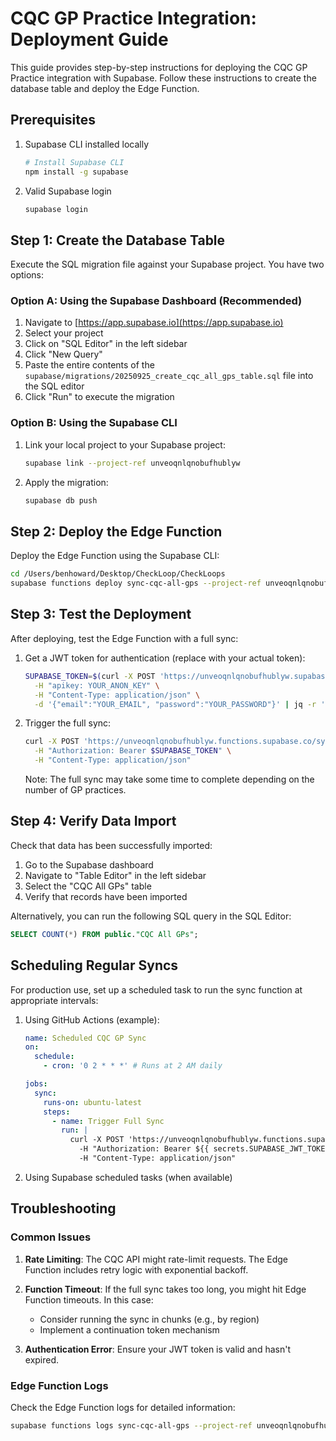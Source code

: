 # CQC GP Practice Integration: Deployment Guide

This guide provides step-by-step instructions for deploying the CQC GP Practice integration with Supabase. Follow these instructions to create the database table and deploy the Edge Function.

## Prerequisites

1. Supabase CLI installed locally
   ```bash
   # Install Supabase CLI
   npm install -g supabase
   ```

2. Valid Supabase login
   ```bash
   supabase login
   ```

## Step 1: Create the Database Table

Execute the SQL migration file against your Supabase project. You have two options:

### Option A: Using the Supabase Dashboard (Recommended)

1. Navigate to [https://app.supabase.io](https://app.supabase.io)
2. Select your project
3. Click on "SQL Editor" in the left sidebar
4. Click "New Query"
5. Paste the entire contents of the `supabase/migrations/20250925_create_cqc_all_gps_table.sql` file into the SQL editor
6. Click "Run" to execute the migration

### Option B: Using the Supabase CLI

1. Link your local project to your Supabase project:
   ```bash
   supabase link --project-ref unveoqnlqnobufhublyw
   ```

2. Apply the migration:
   ```bash
   supabase db push
   ```

## Step 2: Deploy the Edge Function

Deploy the Edge Function using the Supabase CLI:

```bash
cd /Users/benhoward/Desktop/CheckLoop/CheckLoops
supabase functions deploy sync-cqc-all-gps --project-ref unveoqnlqnobufhublyw
```

## Step 3: Test the Deployment

After deploying, test the Edge Function with a full sync:

1. Get a JWT token for authentication (replace with your actual token):
   ```bash
   SUPABASE_TOKEN=$(curl -X POST 'https://unveoqnlqnobufhublyw.supabase.co/auth/v1/token?grant_type=password' \
     -H "apikey: YOUR_ANON_KEY" \
     -H "Content-Type: application/json" \
     -d '{"email":"YOUR_EMAIL", "password":"YOUR_PASSWORD"}' | jq -r '.access_token')
   ```

2. Trigger the full sync:
   ```bash
   curl -X POST 'https://unveoqnlqnobufhublyw.functions.supabase.co/sync-cqc-all-gps?mode=full' \
     -H "Authorization: Bearer $SUPABASE_TOKEN" \
     -H "Content-Type: application/json"
   ```

   Note: The full sync may take some time to complete depending on the number of GP practices.

## Step 4: Verify Data Import

Check that data has been successfully imported:

1. Go to the Supabase dashboard
2. Navigate to "Table Editor" in the left sidebar
3. Select the "CQC All GPs" table
4. Verify that records have been imported

Alternatively, you can run the following SQL query in the SQL Editor:

```sql
SELECT COUNT(*) FROM public."CQC All GPs";
```

## Scheduling Regular Syncs

For production use, set up a scheduled task to run the sync function at appropriate intervals:

1. Using GitHub Actions (example):
   ```yaml
   name: Scheduled CQC GP Sync
   on:
     schedule:
       - cron: '0 2 * * *' # Runs at 2 AM daily
   
   jobs:
     sync:
       runs-on: ubuntu-latest
       steps:
         - name: Trigger Full Sync
           run: |
             curl -X POST 'https://unveoqnlqnobufhublyw.functions.supabase.co/sync-cqc-all-gps?mode=full' \
               -H "Authorization: Bearer ${{ secrets.SUPABASE_JWT_TOKEN }}" \
               -H "Content-Type: application/json"
   ```

2. Using Supabase scheduled tasks (when available)

## Troubleshooting

### Common Issues

1. **Rate Limiting**: The CQC API might rate-limit requests. The Edge Function includes retry logic with exponential backoff.

2. **Function Timeout**: If the full sync takes too long, you might hit Edge Function timeouts. In this case:
   - Consider running the sync in chunks (e.g., by region)
   - Implement a continuation token mechanism

3. **Authentication Error**: Ensure your JWT token is valid and hasn't expired.

### Edge Function Logs

Check the Edge Function logs for detailed information:

```bash
supabase functions logs sync-cqc-all-gps --project-ref unveoqnlqnobufhublyw
```